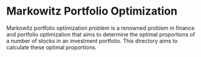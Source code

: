 # Markowitz Portfolio Optimization
Markowitz portfolio optimization problem is a renowned problem in finance and portfolio optimization that aims to determine the optimal proportions of a number of stocks in an investment portfolio. This directory aims to calculate these optimal proportions.
